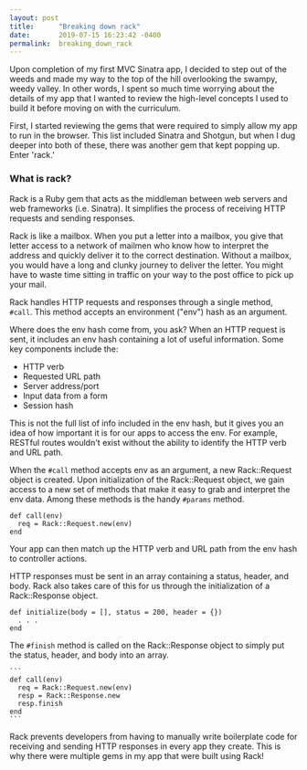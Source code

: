 ```yaml
---
layout: post
title:      "Breaking down rack"
date:       2019-07-15 16:23:42 -0400
permalink:  breaking_down_rack
---
```



Upon completion of my first MVC Sinatra app, I decided to step out of the weeds and made my way to the top of the hill overlooking the swampy, weedy valley. In other words, I spent so much time worrying about the details of my app that I wanted to review the high-level concepts I used to build it before moving on with the curriculum.

First, I started reviewing the gems that were required to simply allow my app to run in the browser. This list included Sinatra and Shotgun, but when I dug deeper into both of these, there was another gem that kept popping up. Enter 'rack.'

### What is rack?

Rack is a Ruby gem that acts as the middleman between web servers and web frameworks (i.e. Sinatra). It simplifies the process of receiving HTTP requests and sending responses.

Rack is like a mailbox. When you put a letter into a mailbox, you give that letter access to a network of mailmen who know how to interpret the address and quickly deliver it to the correct destination. Without a mailbox, you would have a long and clunky journey to deliver the letter. You might have to waste time sitting in traffic on your way to the post office to pick up your mail.

Rack handles HTTP requests and responses through a single method, `#call`. This method accepts an environment ("env") hash as an argument. 

Where does the env hash come from, you ask? When an HTTP request is sent, it includes an env hash containing a lot of useful information. Some key components include the:
* HTTP verb
* Requested URL path
* Server address/port
* Input data from a form
* Session hash

This is not the full list of info included in the env hash, but it gives you an idea of how important it is for our apps to access the env. For example, RESTful routes wouldn't exist without the ability to identify the HTTP verb and URL path.

When the `#call` method accepts env as an argument, a new Rack::Request object is created. Upon initialization of the Rack::Request object, we gain access to a new set of methods that make it easy to grab and interpret the env data. Among these methods is the handy `#params` method.

```
def call(env)
  req = Rack::Request.new(env)
end
```

Your app can then match up the HTTP verb and URL path from the env hash to controller actions.

HTTP responses must be sent in an array containing a status, header, and body. Rack also takes care of this for us through the initialization of a Rack::Response object.

```
def initialize(body = [], status = 200, header = {})
  . . .
end
```

The `#finish` method is called on the Rack::Response object to simply put the status, header, and body into an array.
	
	```
	def call(env)
	  req = Rack::Request.new(env)
	  resp = Rack::Response.new
	  resp.finish
	end
	```

Rack prevents developers from having to manually write boilerplate code for receiving and sending HTTP responses in every app they create. This is why there were multiple gems in my app that were built using Rack!




